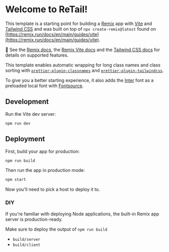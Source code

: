 # Welcome to ReTail!

This template is a starting point for building a [Remix](https://remix.run) app with [Vite](https://vitejs.dev) and [Tailwind CSS](https://tailwindcss.com) and was built on top of `npx create-remix@latest` found on [https://remix.run/docs/en/main/guides/vite](https://remix.run/docs/en/main/guides/vite).

📖 See the [Remix docs](https://remix.run/docs), the [Remix Vite docs](https://remix.run/docs/en/main/future/vite) and the [Tailwind CSS docs](https://tailwindcss.com/docs/installation) for details on supported features.

This template enables automatic wrapping for long class names and class sorting with [`prettier-plugin-classnames`](https://www.npmjs.com/package/prettier-plugin-classnames) and [`prettier-plugin-tailwindcss`](https://tailwindcss.com/blog/automatic-class-sorting-with-prettier).

To give you a better starting experience, it also adds the [Inter](https://fonts.google.com/specimen/Inter) font as a preloaded local font with [Fontsource](https://fontsource.org/).

## Development

Run the Vite dev server:

```shellscript
npm run dev
```

## Deployment

First, build your app for production:

```sh
npm run build
```

Then run the app in production mode:

```sh
npm start
```

Now you'll need to pick a host to deploy it to.

### DIY

If you're familiar with deploying Node applications, the built-in Remix app server is production-ready.

Make sure to deploy the output of `npm run build`

- `build/server`
- `build/client`
